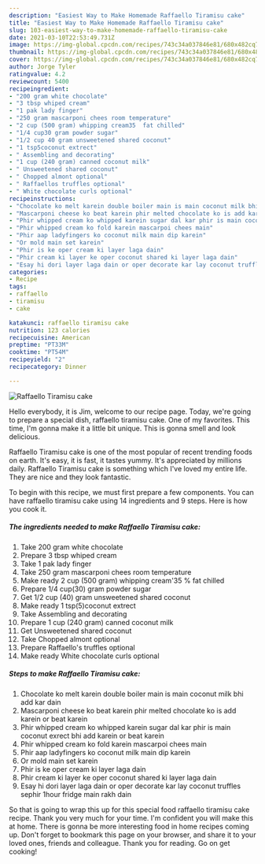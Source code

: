 ```yaml
---
description: "Easiest Way to Make Homemade Raffaello Tiramisu cake"
title: "Easiest Way to Make Homemade Raffaello Tiramisu cake"
slug: 103-easiest-way-to-make-homemade-raffaello-tiramisu-cake
date: 2021-03-10T22:53:49.731Z
image: https://img-global.cpcdn.com/recipes/743c34a037846e81/680x482cq70/raffaello-tiramisu-cake-recipe-main-photo.jpg
thumbnail: https://img-global.cpcdn.com/recipes/743c34a037846e81/680x482cq70/raffaello-tiramisu-cake-recipe-main-photo.jpg
cover: https://img-global.cpcdn.com/recipes/743c34a037846e81/680x482cq70/raffaello-tiramisu-cake-recipe-main-photo.jpg
author: Jorge Tyler
ratingvalue: 4.2
reviewcount: 5400
recipeingredient:
- "200 gram white chocolate"
- "3 tbsp whiped cream"
- "1 pak lady finger"
- "250 gram mascarponi chees room temperature"
- "2 cup (500 gram) whipping cream35  fat chilled"
- "1/4 cup30 gram powder sugar"
- "1/2 cup 40 gram unsweetened shared coconut"
- "1 tsp5coconut extrect"
- " Assembling and decorating"
- "1 cup (240 gram) canned coconut milk"
- " Unsweetened shared coconut"
- " Chopped almont optional"
- " Raffaellos truffles optional"
- " White chocolate curls optional"
recipeinstructions:
- "Chocolate ko melt karein double boiler main is main coconut milk bhi add kar dain"
- "Mascarponi cheese ko beat karein phir melted chocolate ko is add karein or beat karein"
- "Phir whipped cream ko whipped karein sugar dal kar phir is main coconut exrect bhi add karein or beat karein"
- "Phir whipped cream ko fold karein mascarpoi chees main"
- "Phir aap ladyfingers ko coconut milk main dip karein"
- "Or mold main set karein"
- "Phir is ke oper cream ki layer laga dain"
- "Phir cream ki layer ke oper coconut shared ki layer laga dain"
- "Esay hi dori layer laga dain or oper decorate kar lay coconut truffles sephir 1hour fridge main rakh dain"
categories:
- Recipe
tags:
- raffaello
- tiramisu
- cake

katakunci: raffaello tiramisu cake 
nutrition: 123 calories
recipecuisine: American
preptime: "PT33M"
cooktime: "PT54M"
recipeyield: "2"
recipecategory: Dinner

---
```



![Raffaello Tiramisu cake](https://img-global.cpcdn.com/recipes/743c34a037846e81/680x482cq70/raffaello-tiramisu-cake-recipe-main-photo.jpg)

Hello everybody, it is Jim, welcome to our recipe page. Today, we're going to prepare a special dish, raffaello tiramisu cake. One of my favorites. This time, I'm gonna make it a little bit unique. This is gonna smell and look delicious.



Raffaello Tiramisu cake is one of the most popular of recent trending foods on earth. It's easy, it is fast, it tastes yummy. It's appreciated by millions daily. Raffaello Tiramisu cake is something which I've loved my entire life. They are nice and they look fantastic.


To begin with this recipe, we must first prepare a few components. You can have raffaello tiramisu cake using 14 ingredients and 9 steps. Here is how you cook it.

<!--inarticleads1-->

##### The ingredients needed to make Raffaello Tiramisu cake:

1. Take 200 gram white chocolate
1. Prepare 3 tbsp whiped cream
1. Take 1 pak lady finger
1. Take 250 gram mascarponi chees room temperature
1. Make ready 2 cup (500 gram) whipping cream&#39;35 % fat chilled
1. Prepare 1/4 cup(30) gram powder sugar
1. Get 1/2 cup (40) gram unsweetened shared coconut
1. Make ready 1 tsp(5)coconut extrect
1. Take  Assembling and decorating
1. Prepare 1 cup (240 gram) canned coconut milk
1. Get  Unsweetened shared coconut
1. Take  Chopped almont optional
1. Prepare  Raffaello&#39;s truffles optional
1. Make ready  White chocolate curls optional




<!--inarticleads2-->

##### Steps to make Raffaello Tiramisu cake:

1. Chocolate ko melt karein double boiler main is main coconut milk bhi add kar dain
1. Mascarponi cheese ko beat karein phir melted chocolate ko is add karein or beat karein
1. Phir whipped cream ko whipped karein sugar dal kar phir is main coconut exrect bhi add karein or beat karein
1. Phir whipped cream ko fold karein mascarpoi chees main
1. Phir aap ladyfingers ko coconut milk main dip karein
1. Or mold main set karein
1. Phir is ke oper cream ki layer laga dain
1. Phir cream ki layer ke oper coconut shared ki layer laga dain
1. Esay hi dori layer laga dain or oper decorate kar lay coconut truffles sephir 1hour fridge main rakh dain




So that is going to wrap this up for this special food raffaello tiramisu cake recipe. Thank you very much for your time. I'm confident you will make this at home. There is gonna be more interesting food in home recipes coming up. Don't forget to bookmark this page on your browser, and share it to your loved ones, friends and colleague. Thank you for reading. Go on get cooking!
